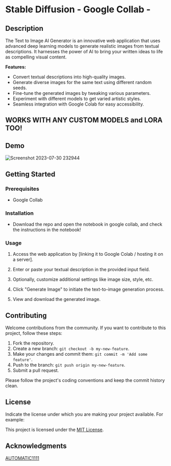 # Stable Diffusion - Google Collab -

## Description

The Text to Image AI Generator is an innovative web application that uses advanced deep learning models to generate realistic images from textual descriptions. It harnesses the power of AI to bring your written ideas to life as compelling visual content.

**Features:**
- Convert textual descriptions into high-quality images.
- Generate diverse images for the same text using different random seeds.
- Fine-tune the generated images by tweaking various parameters.
- Experiment with different models to get varied artistic styles.
- Seamless integration with Google Colab for easy accessibility.

## WORKS WITH ANY CUSTOM MODELS and LORA TOO!

<!-- Include any additional relevant information about your project's purpose and capabilities -->

## Demo

![Screenshot 2023-07-30 232944](https://github.com/PMTDVA/StableDiffusion_GoogleCollab/assets/75931958/24e40b8f-3a91-42d8-837f-72240a8b2cd9)

## Getting Started

### Prerequisites

- Google Collab

### Installation

- Download the repo and open the notebook in google collab, and check the instructions in the notebook!

### Usage

1. Access the web application by [linking it to Google Colab / hosting it on a server].
2. Enter or paste your textual description in the provided input field.

3. Optionally, customize additional settings like image size, style, etc.
4. Click "Generate Image" to initiate the text-to-image generation process.
5. View and download the generated image.

<!-- Consider providing usage examples or a quick-start guide here -->

## Contributing

Welcome contributions from the community. If you want to contribute to this project, follow these steps:

1. Fork the repository.
2. Create a new branch: `git checkout -b my-new-feature`.
3. Make your changes and commit them: `git commit -m 'Add some feature'`.
4. Push to the branch: `git push origin my-new-feature`.
5. Submit a pull request.

Please follow the project's coding conventions and keep the commit history clean.

## License

Indicate the license under which you are making your project available. For example:

This project is licensed under the [MIT License](LICENSE).

## Acknowledgments

[AUTOMATIC1111](https://github.com/AUTOMATIC1111)
